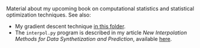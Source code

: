 Material about my upcoming book on computational statistics and statistical optimization techniques. See also:
<ul>
<li>My gradient descent technique <a href="https://github.com/VincentGranville/Experimental-Math-Number-Theory/tree/main/Source-Code">in this folder</a>. 
  <li>The <code>interpol.py</code> program is described in my article <em>New Interpolation Methods for Data Synthetization and Prediction</em>, available <a href="https://mltechniques.com/2023/01/14/new-interpolation-methods-for-synthetization-and-prediction/">here</a>.
</ul>
